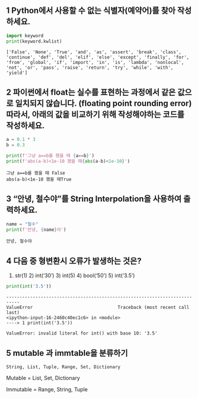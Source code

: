 

## 1  Python에서 사용할 수 없는 식별자(예약어)를 찾아 작성하세요.

```python
import keyword
print(keyword.kwlist)
```

```
['False', 'None', 'True', 'and', 'as', 'assert', 'break', 'class', 'continue', 'def', 'del', 'elif', 'else', 'except', 'finally', 'for', 'from', 'global', 'if', 'import', 'in', 'is', 'lambda', 'nonlocal', 'not', 'or', 'pass', 'raise', 'return', 'try', 'while', 'with', 'yield']
```



## 2  파이썬에서 float는 실수를 표현하는 과정에서 같은 값으로 일치되지 않습니다. (floating point rounding error) 따라서, 아래의 값을 비교하기 위해 작성해야하는 코드를 작성하세요.

```python
a = 0.1 * 3
b = 0.3

print(f'그냥 a==b를 했을 때 {a==b}')
print(f'abs(a-b)<1e-10 했을 때{abs(a-b)<1e-10}')
```

```
그냥 a==b를 했을 때 False
abs(a-b)<1e-10 했을 때True
```



## 3  “안녕, 철수야”를 String Interpolation을 사용하여 출력하세요.

```python
name = "철수"
print(f'안녕, {name}야')
```

```
안녕, 철수야
```



## 4  다음 중 형변환시 오류가 발생하는 것은?

1) str(1) 2) int(‘30’) 3) int(5) 4) bool(‘50’) 5) int(‘3.5’)

```python
print(int('3.5'))
```

```
---------------------------------------------------------------------------
ValueError                                Traceback (most recent call last)
<ipython-input-16-2460c40ec1c6> in <module>
----> 1 print(int('3.5'))

ValueError: invalid literal for int() with base 10: '3.5'
```



## 5 mutable 과 immtable을 분류하기

```
String, List, Tuple, Range, Set, Dictionary
```

Mutable = List, Set, Dictionary

Immutable = Range, String, Tuple